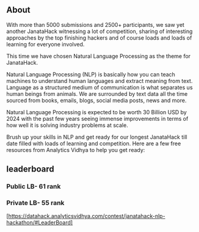 ## About
With more than 5000 submissions and 2500+ participants, we saw yet another JanataHack witnessing a lot of competition, sharing of interesting approaches by the top finishing hackers and of course loads and loads of learning for everyone involved.

This time we have chosen Natural Language Processing as the theme for JanataHack. 

Natural Language Processing (NLP) is basically how you can teach machines to understand human languages and extract meaning from text. Language as a structured medium of communication is what separates us human beings from animals. We are surrounded by text data all the time sourced from books, emails, blogs, social media posts, news and more. 

Natural Language Processing is expected to be worth 30 Billion USD by 2024 with the past few years seeing immense improvements in terms of how well it is solving industry problems at scale.


Brush up your skills in NLP and get ready for our longest JanataHack till date filled with loads of learning and competition. Here are a few free resources from Analytics Vidhya to help you get ready:

## leaderboard
### Public LB- 61 rank
### Private LB- 55 rank
[https://datahack.analyticsvidhya.com/contest/janatahack-nlp-hackathon/#LeaderBoard]
